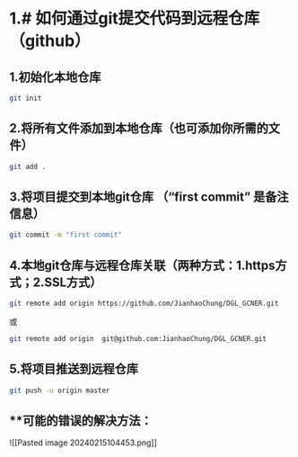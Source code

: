 # 1.# 如何通过git提交代码到远程仓库（github）
## 1.初始化本地仓库

```bash
git init
```

## 2.将所有文件添加到本地仓库（也可添加你所需的文件）

```bash
git add .
```

## 3.将项目提交到本地git仓库 （“first commit” 是备注信息）

```bash
git commit -m "first commit"
```

  
## 4.本地git仓库与远程仓库关联（两种方式：1.https方式；2.SSL方式）

```bash
git remote add origin https://github.com/JianhaoChung/DGL_GCNER.git
```

或

```bash
git remote add origin  git@github.com:JianhaoChung/DGL_GCNER.git
```

## 5.将项目推送到远程仓库

```bash
git push -u origin master
```

## **可能的错误的解决方法：
![[Pasted image 20240215104453.png]]